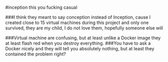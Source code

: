 #inception this you fucking casual

###I think they meant to say conception instead of Inception, cause I created close to 15 virtual machines during this project and only one survived, they are my child, I do not love them, hopefully someone else will

###Virtual machine are confusing, but at least unlike a Docker image they at least flash red when you destroy everything.
###You have to ask a Docker nicely and they will tell you absolutely nothing, but at least they contained the problem right?
